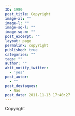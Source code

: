```yaml
---
ID: 1980
post_title: Copyright
image-xl: ""
image-l: ""
image-sq-l: ""
image-sq-m: ""
post_excerpt: ""
layout: page
permalink: copyright
published: true
categories: ""
tags: ""
author: ""
aktt_notify_twitter:
  - 'yes'
post_autor:
  - ""
post_destaques:
  - Nao
post_date: 2011-11-13 17:40:27
---
```

Copyright